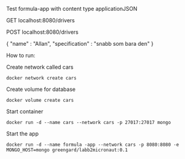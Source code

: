 Test formula-app with content type applicationJSON

GET localhost:8080/drivers

POST localhost:8080/drivers 

{
  "name" : "Allan",
  "specification" : "snabb som bara den"
}





How to run:

Create network called cars
```
docker network create cars
```
Create volume for database
```
docker volume create cars
```
Start container
```
docker run -d --name cars --network cars -p 27017:27017 mongo
```
Start the app
```
docker run -d --name formula -app --network cars -p 8080:8080 -e MONGO_HOST=mongo greengard/labb2micronaut:0.1

```
